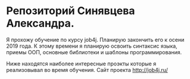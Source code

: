 # Репозиторий Синявцева Александра.
Я прохожу обучение по курсу job4j. Планирую закончить его к осени 2019 года.
К этому времени я планирую освоить синтаксис языка, приемы ООП, основные библиотеки и шаблоны программирования.

Ниже находятся наиболее интересные проэкты которые я реализовывал во время обучения.
Сайт проекта http://job4j.ru/
